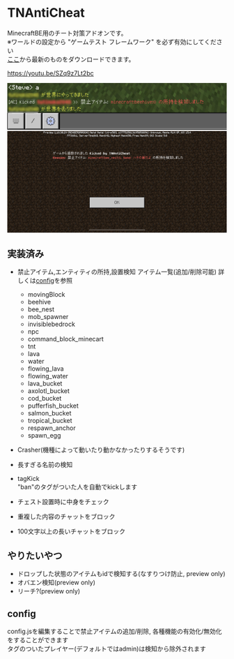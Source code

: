 # TNAntiCheat
MinecraftBE用のチート対策アドオンです。  
※ワールドの設定から "ゲームテスト フレームワーク" を必ず有効にしてください  
[ここ](https://github.com/tutinoko2048/TNAntiCheat/releases)から最新のものをダウンロードできます。  
  
https://youtu.be/SZq9z7Lt2bc  
  
![img1](docs/kick.jpeg)  
![img2](docs/kicked.png)
  
## 実装済み
- 禁止アイテム,エンティティの所持,設置検知 
アイテム一覧(追加/削除可能) 詳しくは[config](#config)を参照  
  - movingBlock
  - beehive
  - bee_nest
  - mob_spawner
  - invisiblebedrock
  - npc
  - command_block_minecart
  - tnt
  - lava
  - water
  - flowing_lava
  - flowing_water
  - lava_bucket
  - axolotl_bucket
  - cod_bucket
  - pufferfish_bucket
  - salmon_bucket
  - tropical_bucket
  - respawn_anchor
  - spawn_egg

- Crasher(機種によって動いたり動かなかったりするそうです)
- 長すぎる名前の検知
- tagKick  
"ban"のタグがついた人を自動でkickします
- チェスト設置時に中身をチェック
- 重複した内容のチャットをブロック
- 100文字以上の長いチャットをブロック

## やりたいやつ
- ドロップした状態のアイテムもidで検知する(なすりつけ防止, preview only)
- オバエン検知(preview only)
- リーチ?(preview only)

## config
config.jsを編集することで禁止アイテムの追加/削除, 各種機能の有効化/無効化をすることができます  
タグのついたプレイヤー(デフォルトではadmin)は検知から除外されます
